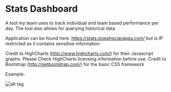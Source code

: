 # Stats Dashboard 

A tool my team uses to track individual and team based performance per day. The tool also allows for querying historical data

Application can be found here: https://stats.josephsciarappa.com/ but is IP restricted as it contains sensitive information

Credit to HighCharts (http://www.highcharts.com/) for their Javascript graphs. Please Check HighCharts licensing information before use. 
Credit to Bootstrap (http://getbootstrap.com/) for the basic CSS framework


Example: 

![alt tag](https://gitimages.josephsciarappa.com/stats_dashboard.png)

